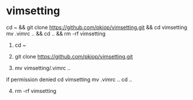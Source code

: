 # vimsetting

cd ~ && git clone https://github.com/pkiop/vimsetting.git && cd vimsetting mv .vimrc .. && cd .. && rm -rf vimsetting

1. cd ~

2. git clone https://github.com/pkiop/vimsetting.git

3. mv vimsetting/.vimrc ..

if permission denied
  cd vimsetting
  mv .vimrc ..
  cd ..

4. rm -rf vimsetting
